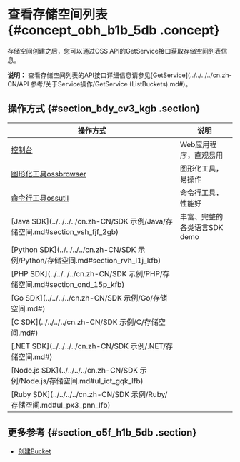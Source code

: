 # 查看存储空间列表 {#concept_obh_b1b_5db .concept}

存储空间创建之后，您可以通过OSS API的GetService接口获取存储空间列表信息。

**说明：** 查看存储空间列表的API接口详细信息请参见[GetService](../../../../cn.zh-CN/API 参考/关于Service操作/GetService (ListBuckets).md#)。

## 操作方式 {#section_bdy_cv3_kgb .section}

|操作方式|说明|
|----|--|
|[控制台](../../../../cn.zh-CN/控制台用户指南/管理存储空间/存储空间概览.md#)|Web应用程序，直观易用|
|[图形化工具ossbrowser](../../../../cn.zh-CN/常用工具/图形化管理工具ossbrowser/快速开始.md#)|图形化工具，易操作|
|[命令行工具ossutil](../../../../cn.zh-CN/常用工具/命令行工具ossutil/常用命令/ls.md#section_qz8_3f3_3pp)|命令行工具，性能好|
|[Java SDK](../../../../cn.zh-CN/SDK 示例/Java/存储空间.md#section_vsh_fjf_2gb)|丰富、完整的各类语言SDK demo|
|[Python SDK](../../../../cn.zh-CN/SDK 示例/Python/存储空间.md#section_rvh_l1j_kfb)|
|[PHP SDK](../../../../cn.zh-CN/SDK 示例/PHP/存储空间.md#section_ond_15p_kfb)|
|[Go SDK](../../../../cn.zh-CN/SDK 示例/Go/存储空间.md#)|
|[C SDK](../../../../cn.zh-CN/SDK 示例/C/存储空间.md#)|
|[.NET SDK](../../../../cn.zh-CN/SDK 示例/.NET/存储空间.md#)|
|[Node.js SDK](../../../../cn.zh-CN/SDK 示例/Node.js/存储空间.md#ul_ict_gqk_lfb)|
|[Ruby SDK](../../../../cn.zh-CN/SDK 示例/Ruby/存储空间.md#ul_px3_pnn_lfb)|

## 更多参考 {#section_o5f_h1b_5db .section}

-   [创建Bucket](cn.zh-CN/开发指南/存储空间（Bucket）/创建存储空间.md#)

